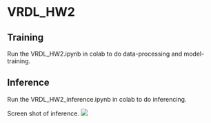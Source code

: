 # VRDL_HW2

## Training
Run the VRDL_HW2.ipynb in colab to do data-processing and model-training.

## Inference

Run the VRDL_HW2_inference.ipynb in colab to do inferencing.

Screen shot of inference.
![](https://i.imgur.com/QeI85Be.png)
